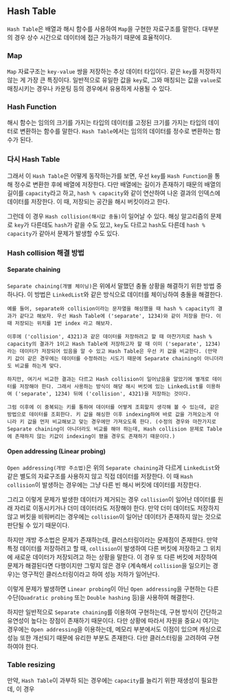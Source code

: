 
## Hash Table

`Hash Table`은 배열과 해시 함수를 사용하여 `Map`을 구현한 자료구조를 말한다. 대부분의 경우 상수 시간으로 데이터에 접근 가능하기 때문에 효율적이다.
### Map

`Map` 자료구조는 `key-value` 쌍을 저장하는 추상 데이터 타입이다. 같은 `key`를 저장하지 않는 게 가장 큰 특징이다. 일반적으로 유일한 값을 `key`로, 그와 매칭되는 값을 `value`로 매칭시키는 경우나 카운팅 등의 경우에서 유용하게 사용될 수 있다.

### Hash Function

해시 함수는 임의의 크기를 가지는 타입의 데이터를 고정된 크기를 가지는 타입의 데이터로 변환하는 함수를 말한다. `Hash Table`에서는 임의의 데이터를 정수로 변환하는 함수가 된다.

### 다시 Hash Table

그래서 이 `Hash Table`은 어떻게 동작하는가를 보면, 우선 `key`를 `Hash Function`을 통해 정수로 변환한 후에 배열에 저장한다. 다만 배열에는 길이가 존재하기 때문의 배열의 길이를 `capacity`라고 하고, `hash % capacity`와 같이 연산하여 나온 결과의 인덱스에 데이터를 저장한다. 이 때, 저장되는 공간을 해시 버킷이라고 한다.

그런데 이 경우 `Hash collision(해시값 충돌)`이 일어날 수 있다. 해싱 알고리즘의 문제로 `key`가 다른데도 `hash`가 같을 수도 있고, `key`도 다르고 `hash`도 다른데 `hash % capacity`가 같아서 문제가 발생할 수도 있다.

### Hash collision 해결 방법

#### Separate chaining

`Separate chaining(개별 체이닝)`은 위에서 말했던 충돌 상황을 해결하기 위한 방법 중 하나다. 이 방법은 `LinkedList`와 같은 방식으로 데이터를 체이닝하여 충돌을 해결한다.

	예를 들어, separate와 collision이라는 문자열을 해싱했을 때 hash % capacity의 결과가 같다고 해보자. 우선 Hash Table에 ('separate', 1234)와 같이 저장을 한다. 이 때 저장되는 위치를 1번 index 라고 해보자. 
	
	이후에 ('collision', 4321)과 같은 데이터를 저장하려고 할 때 마찬가지로 hash % capacity의 결과가 1이고 Hash Table에 저장하고자 할 때 이미 ('separate', 1234)라는 데이터가 저장되어 있음을 알 수 있고 Hash Table은 우선 키 값을 비교한다. (만약 키 값이 같은 경우에는 데이터를 수정하려는 시도기 때문에 Separate chaining이 아니더라도 비교를 하는게 맞다.
	
	하지만, 여기서 비교한 결과는 다르고 Hash collision이 일어났음을 알았기에 별개로 데이터를 저장해야 한다. 그래서 사용하는 방식이 해당 해시 버킷에 있는 LinkedList를 이용하여 ('separate', 1234) 뒤에 ('collision', 4321)을 저장하는 것이다.
	
	그럼 이후에 이 중복되는 키를 통하여 데이터를 어떻게 조회할지 생각해 볼 수 있는데, 같은 방법으로 데이터를 조회한다. 키 값을 해싱한 이후 indexing하여 바로 값을 가져오는게 아니라 키 값을 먼저 비교해보고 맞는 경우에만 가져오도록 한다. (수정의 경우와 마찬가지로 Separate chaining이 아니더라도 비교를 해야 하는데, Hash collision 문제로 Table에 존재하지 않는 키값이 indexing이 됐을 경우도 존재하기 때문이다.)

#### Open addressing (Linear probing)

`Open addressing(개방 주소법)`은 위의 `Separate chaining`과 다르게 `LinkedList`와 같은 별도의 자료구조를 사용하지 않고 직접 데이터를 저장한다. 이 때 `Hash collision`이 발생하는 경우에는 그냥 다른 빈 해시 버킷에 데이터를 저장한다. 

그리고 이렇게 문제가 발생한 데이터가 제거되는 경우 `collision`이 일어난 데이터를 원래 자리로 이동시키거나 더미 데이터라도 저장해야 한다. 만약 더미 데이터도 저장하지 않고 버킷을 비워버리는 경우에는 `collision`이 일어난 데이터가 존재하지 않는 것으로 판단될 수 있기 때문이다. 

하지만 개방 주소법은 문제가 존재하는데, 클러스터링이라는 문제점이 존재한다. 만약 특정 데이터를 저장하려고 할 때, `collision`이 발생하여 다른 버킷에 저장하고 그 위치에 새로운 데이터가 저장되려고 하는 상황을 말한다. 이 경우 또 다른 버킷에 저장하여 문제가 해결된다면 다행이지만 그렇지 않은 경우 (계속해서 `collision`을 일으키는 경우)는 영구적인 클러스터링이라고 하여 성능 저하가 일어난다. 

이렇게 문제가 발생하면 `Linear probing`이 아닌 `Open addressing`을 구현하는 다른 수단(`Quadratic probing` 또는 `Double hashing` 등)을 사용하여 해결한다.

하지만 일반적으로 `Separate chaining`를 이용하여 구현하는데, 구현 방식이 간단하고 유연성이 높다는 장점이 존재하기 때문이다. 다만 상황에 따라서 자원을 중요시 여기는 경우에는 `Open addressing`을 이용하는데, 메모리 부분에서도 이점이 있으며 캐싱으로 성능 또한 개선되기 때문에 유리한 부분도 존재한다. 다만 클러스터링을 고려하여 구현하여야 한다.

### Table resizing

만약, `Hash Table`이 과부하 되는 경우에는 `capacity`를 늘리기 위한 재생성이 필요한데, 이 경우 